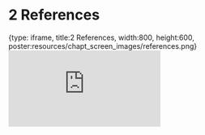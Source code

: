 # 2 References
 
{type: iframe, title:2 References, width:800, height:600, poster:resources/chapt_screen_images/references.png}
![](https://b7m.github.io/Regression_Models/no_toc/references.html)
 

 

